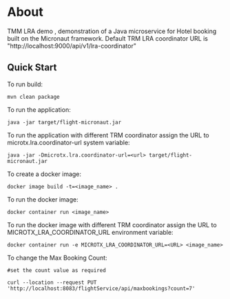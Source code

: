 # About
TMM LRA demo , demonstration of a Java microservice for Hotel booking built on the Micronaut framework.
Default TRM LRA coordinator URL is "http://localhost:9000/api/v1/lra-coordinator"


## Quick Start
To run build:

```
mvn clean package
```

To run the application:
```
java -jar target/flight-micronaut.jar
```
To run the application with different TRM coordinator assign the URL to microtx.lra.coordinator-url system variable:
```
java -jar -Dmicrotx.lra.coordinator-url=<url> target/flight-micronaut.jar
```
To create a docker image:
```
docker image build -t=<image_name> .
```
To run the docker image:
```
docker container run <image_name>
```
To run the docker image with different TRM coordinator assign the URL to MICROTX_LRA_COORDINATOR_URL environment variable:
```
docker container run -e MICROTX_LRA_COORDINATOR_URL=<URL> <image_name>
```
To change the Max Booking Count:
```
#set the count value as required

curl --location --request PUT 'http://localhost:8083/flightService/api/maxbookings?count=7'
```